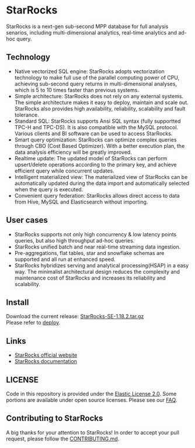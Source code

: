 # StarRocks

StarRocks is a next-gen sub-second MPP database for full analysis senarios, including multi-dimensional analytics, real-time analytics and ad-hoc query.

## Technology

* Native vectorized SQL engine: StarRocks adopts vectorization technology to make full use of the parallel computing power of CPU, achieving sub-second query returns in multi-dimensional analyses, which is 5 to 10 times faster than previous systems.
* Simple architecture: StarRocks does not rely on any external systems. The simple architecture makes it easy to deploy, maintain and scale out. StarRocks also provides high availability, reliability, scalability and fault tolerance.
* Standard SQL: StarRocks supports Ansi SQL syntax (fully supportted TPC-H and TPC-DS). It is also compatible with the MySQL protocol. Various clients and BI software can be used to access StarRocks.
* Smart query optimization: StarRocks can optimize complex queries through CBO (Cost Based Optimizer). With a better execution plan, the data analysis efficiency will be greatly improved.
* Realtime update: The updated model of StarRocks can perform upsert/delete operations according to the primary key, and achieve efficient query while concurrent updates.
* Intelligent materialized view: The materialized view of StarRocks can be automatically updated during the data import and automatically selected when the query is executed.
* Convenient query federation: StarRocks allows direct access to data from Hive, MySQL and Elasticsearch without importing.

## User cases

* StarRocks supports not only high concurrency & low latency points queries, but also high throughput ad-hoc queries.
* StarRocks unified batch and near real-time streaming data ingestion.
* Pre-aggregations, flat tables, star and snowflake schemas are supported and all run at enhanced speed.
* StarRocks hybridizes serving and analytical processing(HSAP) in a easy way. The minimalist architectural design reduces the complexity and maintenance cost of StarRocks and increases its reliability and scalability. 

## Install

Download the current release: [StarRocks-SE-1.18.2.tar.gz](http://starrocks-cn-release.oss-cn-zhangjiakou.aliyuncs.com/StarRocks-SE-1.18.2.tar.gz?Expires=1632207424&OSSAccessKeyId=LTAI4GFYjbX9e7QmFnAAvkt8&Signature=Hr96qx3N6duLzn2aYF12QhepZ3Q%3D)   
Please refer to [deploy](https://github.com/StarRocks/docs/blob/master/quick_start/deploy.md).

## Links

* [StarRocks official website](https://www.dorisdb.com)
* [StarRocks documentation](https://docs.dorisdb.com)

## LICENSE

Code in this repository is provided under the [Elastic License 2.0](https://www.elastic.co/cn/licensing/elastic-license). Some portions are available under open source licenses. Please see our [FAQ](https://www.dorisdb.com/en-US/product/license-FAQ).

## Contributing to StarRocks

A big thanks for your attention to StarRocks! 
In order to accept your pull request, please follow the [CONTRIBUTING.md](CONTRIBUTING.md).
